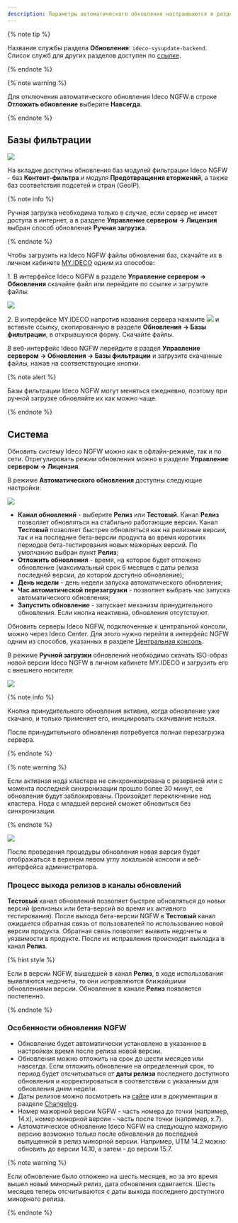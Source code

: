 ```yaml
---
description: Параметры автоматического обновления настраиваются в разделе Управление сервером -> Обновления.
---
```


{% note tip %}

Название службы раздела **Обновления**: `ideco-sysupdate-backend`. \
Список служб для других разделов доступен по [ссылке](../../../ngfw/settings/server-management/terminal/README.md).

{% endnote %}

{% note warning %}

Для отключения автоматического обновления Ideco NGFW в строке **Отложить обновление** выберите **Навсегда**.

{% endnote %}

## Базы фильтрации

![](../../../_images/selfupdate.png)

На вкладке доступны обновления баз модулей фильтрации Ideco NGFW - баз **Контент-фильтра** и модуля **Предотвращения вторжений**, а также баз соответствия подсетей и стран (GeoIP). 

{% note info %}

Ручная загрузка необходима только в случае, если сервер не имеет доступа в интернет, а в разделе **Управление сервером -> Лицензия** выбран способ обновления **Ручная загрузка**.

{% endnote %}

Чтобы загрузить на Ideco NGFW файлы обновления баз, скачайте их в личном кабинете [MY.IDECO](https://my.ideco.ru/) одним из способов: 

1\. В интерфейсе Ideco NGFW в разделе **Управление сервером -> Обновления** скачайте файл или перейдите по ссылке и загрузите файлы:

![](../../../_images/my-ideco-ngfw.png)

2\. В интерфейсе MY.IDECO напротив названия сервера нажмите ![](../../../_images/icon-download.png) и вставьте ссылку, скопированную в разделе **Обновления -> Базы фильтрации**, в открывшуюся форму. Скачайте файлы.

В веб-интерфейс Ideco NGFW перейдите в раздел **Управление сервером -> Обновления -> Базы фильтрации** и загрузите скачанные файлы, нажав на соответствующие кнопки.

{% note alert %}

Базы фильтрации Ideco NGFW могут меняться ежедневно, поэтому при ручной загрузке обновляйте их как можно чаще.

{% endnote %}

## Система

Обновить систему Ideco NGFW можно как в офлайн-режиме, так и по сети. Отрегулировать режим обновления можно в разделе **Управление сервером -> Лицензия**.

В режиме **Автоматического обновления** доступны следующие настройки:

![](../../../_images/updates.png)

* **Канал обновлений** - выберите **Релиз** или **Тестовый**. Канал **Релиз** позволяет обновляться на стабильно работающие версии. Канал **Тестовый** позволяет быстрее обновляться как на релизные версии, так и на последние бета-версии продукта во время коротких периодов бета-тестирования новых мажорных версий. По умолчанию выбран пункт **Релиз**;
* **Отложить обновления** - время, на которое будет отложено обновление (максимальный срок 6 месяцев с даты релиза последней версии, до которой доступно обновление);
* **День недели** - день недели запуска автоматического обновления;
* **Час автоматической перезагрузки** - позволяет выбрать час запуска автоматического обновления;
* **Запустить обновление** - запускает механизм принудительного обновления. Если кнопка неактивна, обновления отсутствуют.

Обновить серверы Ideco NGFW, подключенные к центральной консоли, можно через Ideco Center. Для этого нужно перейти в интерфейс NGFW одним из способов, указанных в разделе [Центральная консоль](../../../settings-cc/README.md). 

В режиме **Ручной загрузки** обновлений необходимо скачать ISO-образ новой версии Ideco NGFW в личном кабинете MY.IDECO и загрузить его с внешнего носителя:

![](../../../_images/updates1.png)

{% note info %}

Кнопка принудительного обновления активна, когда обновление уже скачано, и только применяет его, инициировать скачивание нельзя. 

После принудительного обновления потребуется полная перезагрузка сервера. 

{% endnote %}

{% note warning %}

Если активная нода кластера не синхронизирована с резервной или с момента последней синхронизации прошло более 30 минут, ее обновления будут заблокированы. Произойдет переключение нод кластера. Нода с младшей версией сможет обновиться без синхронизации.

{% endnote %}

![](../../../_images/selfupdate1.png)

После проведения процедуры обновления новая версия будет отображаться в верхнем левом углу локальной консоли и веб-интерфейса администратора.

### Процесс выхода релизов в каналы обновлений

**Тестовый** канал обновлений позволяет быстрее обновляться до новых версий (релизных или бета-версий во время их активного тестирования). После выхода бета-версии NGFW в **Тестовый** канал ожидается обратная связь от пользователей по использованию новой версии продукта. Обратная связь позволяет выявить недочеты и уязвимости в продукте. После их исправления происходит выкладка в канал **Релиз**.

{% hint style %}

Если в версии NGFW, вышедшей в канал **Релиз**, в ходе использования выявляются недочеты, то они исправляются ближайшими обновлениями версии. Обновление в канале **Релиз** появляется постепенно.

{% endnote %}

### Особенности обновления NGFW

* Обновление будет автоматически установлено в указанное в настройках время после релиза новой версии.
* Обновления можно отложить на срок до шести месяцев или навсегда. Если отложить обновление на определенный срок, то период будет отсчитываться от **даты релиза** последнего доступного обновления и корректироваться в соответствии с указанным для обновления днем недели. 
* Даты релизов можно посмотреть на [сайте](https://ideco.ru/changelog) или в документации в разделе [Changelog](../../../ngfw/changelog/ideco-utm/README.md).
* Номер мажорной версии NGFW - часть номера до точки (например, 14.x), номер минорной версии - часть после точки (например, x.7).
* Автоматическое обновление Ideco NGFW на следующую мажорную версию возможно только после обновления до последней выпущенной в релиз минорной версии. Например, UTM 14.2 можно обновить до версии 14.10, а затем - до версии 15.7. 

{% note warning %}

Если обновление было отложено на шесть месяцев, но за это время вышел новый минорный релиз, дата обновления сдвигается. Шесть месяцев теперь отсчитываются с даты выхода последнего доступного минорного релиза.

{% endnote %}

